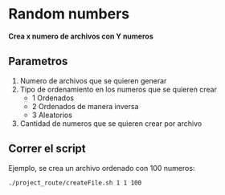# Random numbers
**Crea x numero de archivos con Y numeros**

Parametros
---------

1. Numero de archivos que se quieren generar
2. Tipo de ordenamiento en los numeros que se quieren crear 
    * 1 Ordenados
    * 2 Ordenados de manera inversa
    * 3 Aleatorios
3. Cantidad de numeros que se quieren crear por archivo

Correr el script
----------

Ejemplo, se crea un archivo ordenado con 100 numeros: 

~~~
./project_route/createFile.sh 1 1 100
~~~